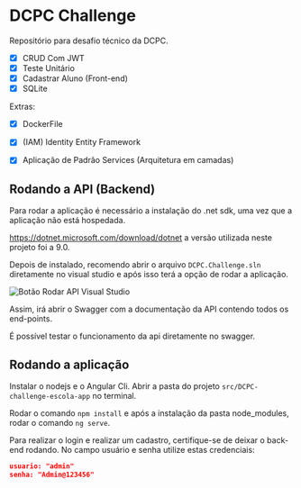 # DCPC Challenge

Repositório para desafio técnico da DCPC.

- [x] CRUD Com JWT
- [x] Teste Unitário
- [x] Cadastrar Aluno (Front-end)
- [x] SQLite

Extras:
- [x] DockerFile
- [x] (IAM) Identity Entity Framework
- [x] Aplicação de Padrão Services (Arquitetura em camadas)


## Rodando a API (Backend)
Para rodar a aplicação é necessário a instalação do .net sdk, uma vez que a aplicação não está hospedada.

https://dotnet.microsoft.com/download/dotnet a versão utilizada neste projeto foi a 9.0.

Depois de instalado, recomendo abrir o arquivo `DCPC.Challenge.sln` diretamente no visual studio e após isso terá a opção de rodar a aplicação.

![Botão Rodar API Visual Studio](https://i.imgur.com/BNVzh3s.png)

Assim, irá abrir o Swagger com a documentação da API contendo todos os end-points.

É possível testar o funcionamento da api diretamente no swagger.

## Rodando a aplicação

Instalar o nodejs e o Angular Cli.
Abrir a pasta do projeto `src/DCPC-challenge-escola-app` no terminal.

Rodar o comando `npm install` e após a instalação da pasta node_modules, rodar o comando `ng serve`.

Para realizar o login e realizar um cadastro, certifique-se de deixar o back-end rodando. No campo usuário e senha utilize estas credenciais:
```json
usuario: "admin"
senha: "Admin@123456"
```